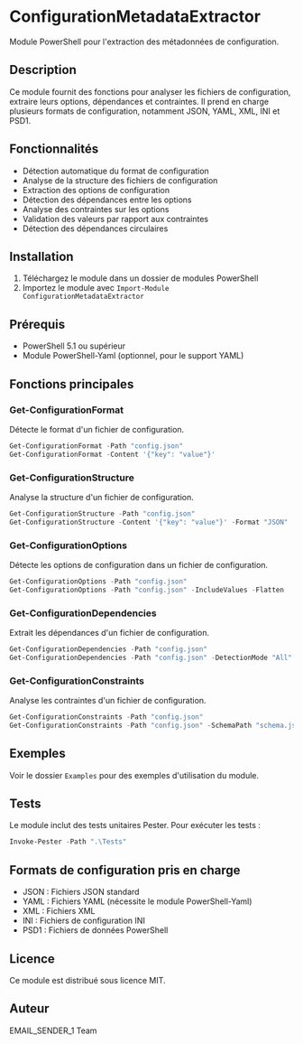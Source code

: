 # ConfigurationMetadataExtractor

Module PowerShell pour l'extraction des métadonnées de configuration.

## Description

Ce module fournit des fonctions pour analyser les fichiers de configuration, extraire leurs options, dépendances et contraintes. Il prend en charge plusieurs formats de configuration, notamment JSON, YAML, XML, INI et PSD1.

## Fonctionnalités

- Détection automatique du format de configuration
- Analyse de la structure des fichiers de configuration
- Extraction des options de configuration
- Détection des dépendances entre les options
- Analyse des contraintes sur les options
- Validation des valeurs par rapport aux contraintes
- Détection des dépendances circulaires

## Installation

1. Téléchargez le module dans un dossier de modules PowerShell
2. Importez le module avec `Import-Module ConfigurationMetadataExtractor`

## Prérequis

- PowerShell 5.1 ou supérieur
- Module PowerShell-Yaml (optionnel, pour le support YAML)

## Fonctions principales

### Get-ConfigurationFormat

Détecte le format d'un fichier de configuration.

```powershell
Get-ConfigurationFormat -Path "config.json"
Get-ConfigurationFormat -Content '{"key": "value"}'
```

### Get-ConfigurationStructure

Analyse la structure d'un fichier de configuration.

```powershell
Get-ConfigurationStructure -Path "config.json"
Get-ConfigurationStructure -Content '{"key": "value"}' -Format "JSON"
```

### Get-ConfigurationOptions

Détecte les options de configuration dans un fichier de configuration.

```powershell
Get-ConfigurationOptions -Path "config.json"
Get-ConfigurationOptions -Path "config.json" -IncludeValues -Flatten
```

### Get-ConfigurationDependencies

Extrait les dépendances d'un fichier de configuration.

```powershell
Get-ConfigurationDependencies -Path "config.json"
Get-ConfigurationDependencies -Path "config.json" -DetectionMode "All" -ExternalPaths "external.json"
```

### Get-ConfigurationConstraints

Analyse les contraintes d'un fichier de configuration.

```powershell
Get-ConfigurationConstraints -Path "config.json"
Get-ConfigurationConstraints -Path "config.json" -SchemaPath "schema.json" -ValidateValues
```

## Exemples

Voir le dossier `Examples` pour des exemples d'utilisation du module.

## Tests

Le module inclut des tests unitaires Pester. Pour exécuter les tests :

```powershell
Invoke-Pester -Path ".\Tests"
```

## Formats de configuration pris en charge

- JSON : Fichiers JSON standard
- YAML : Fichiers YAML (nécessite le module PowerShell-Yaml)
- XML : Fichiers XML
- INI : Fichiers de configuration INI
- PSD1 : Fichiers de données PowerShell

## Licence

Ce module est distribué sous licence MIT.

## Auteur

EMAIL_SENDER_1 Team
